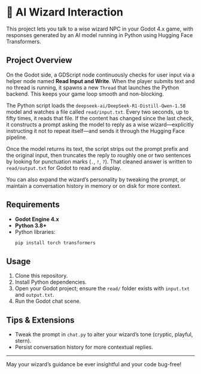 # 🧙 AI Wizard Interaction

This project lets you talk to a wise wizard NPC in your Godot 4.x game, with responses generated by an AI model running in Python using Hugging Face Transformers.

## Project Overview

On the Godot side, a GDScript node continuously checks for user input via a helper node named **Read Input and Write**. When the player submits text and no thread is running, it spawns a new `Thread` that launches the Python backend. This keeps your game loop smooth and non-blocking.

The Python script loads the `deepseek-ai/DeepSeek-R1-Distill-Qwen-1.5B` model and watches a file called `read/input.txt`. Every two seconds, up to fifty times, it reads that file. If the content has changed since the last check, it constructs a prompt asking the model to reply as a wise wizard—explicitly instructing it not to repeat itself—and sends it through the Hugging Face pipeline.

Once the model returns its text, the script strips out the prompt prefix and the original input, then truncates the reply to roughly one or two sentences by looking for punctuation marks (`.`, `!`, `?`). That cleaned answer is written to `read/output.txt` for Godot to read and display.

You can also expand the wizard’s personality by tweaking the prompt, or maintain a conversation history in memory or on disk for more context.

## Requirements

- **Godot Engine 4.x**  
- **Python 3.8+**  
- Python libraries:
  ```bash
  pip install torch transformers
  ```

## Usage

1. Clone this repository.  
2. Install Python dependencies.  
3. Open your Godot project; ensure the `read/` folder exists with `input.txt` and `output.txt`.  
4. Run the Godot chat scene.

## Tips & Extensions

- Tweak the prompt in `chat.py` to alter your wizard’s tone (cryptic, playful, stern).  
- Persist conversation history for more contextual replies.

---

May your wizard’s guidance be ever insightful and your code bug-free!  
